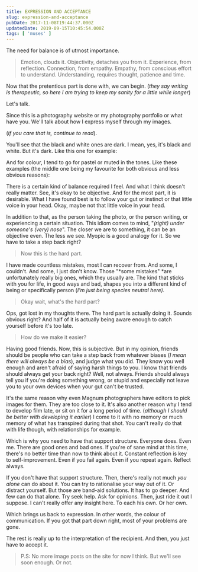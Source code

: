 ```yaml
---
title: EXPRESSION AND ACCEPTANCE
slug: expression-and-acceptance
pubDate: 2017-11-08T19:44:37.000Z
updatedDate: 2019-09-15T10:45:54.000Z
tags: [ 'muses' ]
---
```


The need for balance is of utmost importance.

> Emotion, clouds it. Objectivity, detaches you from it. Experience, from reflection. Connection, from empathy. Empathy, from conscious effort to understand. Understanding, requires thought, patience and time.

Now that the pretentious part is done with, we can begin. (*they say writing is therapeutic, so here I am trying to keep my sanity for a little while longer*)

Let's talk.

Since this is a photography website or my photography portfolio or what have you. We'll talk about how I express myself through my images.

(*if you care that is, continue to read*).

You'll see that the black and white ones are dark. I mean, yes, it's black and white. But it's dark. Like this one for example:

And for colour, I tend to go for pastel or muted in the tones. Like these examples (the middle one being my favourite for both obvious and less obvious reasons):

There is a certain kind of balance required I feel. And what I think doesn't really matter. See, it's okay to be objective. And for the most part, it is desirable. What I have found best is to follow your gut or instinct or that little voice in your head. Okay, maybe not that little voice in your head.

In addition to that, as the person taking the photo, or the person writing, or experiencing a certain situation. This idiom comes to mind, "*(right) under someone's (very) nose*". The closer we are to something, it can be an objective even. The less we see. Myopic is a good analogy for it. So we have to take a step back right?

> Now this is the hard part. 

I have made countless mistakes, most I can recover from. And some, I couldn't. And some, I just don't know. Those "*some mistakes" *are unfortunately really big ones, which they usually are. The kind that sticks with you for life, in good ways and bad, shapes you into a different kind of being or specifically person (*I'm just being species neutral here).*

> Okay wait, what's the hard part? 

Ops, got lost in my thoughts there. The hard part is actually doing it. Sounds obvious right? And half of it is actually being aware enough to catch yourself before it's too late. 

> How do we make it easier? 

Having good friends. Now, this is subjective. But in my opinion, friends should be people who can take a step back from whatever biases (*I mean there will always be a bias*), and judge what you did. They know you well enough and aren't afraid of saying harsh things to you. I know that friends should always get your back right? Well, not always. Friends should always tell you if you're doing something wrong, or stupid and especially not leave you to your own devices when your gut can't be trusted.

It's the same reason why even Magnum photographers have editors to pick images for them. They are too close to it. It's also another reason why I tend to develop film late, or sit on it for a long period of time. (*although I should be better with developing it earlier*) I come to it with no memory or much memory of what has transpired during that shot. You can't really do that with life though, with relationships for example.

Which is why you need to have that support structure. Everyone does. Even me. There are good ones and bad ones. If you're of sane mind at this time, there's no better time than now to think about it. Constant reflection is key to self-improvement. Even if you fail again. Even if you repeat again. Reflect always.

If you don't have that support structure. Then, there's really not much *you alone* can do about it. You can try to rationalise your way out of it. Or distract yourself. But those are band-aid solutions. It has to go deeper. And few can do that alone. Try seek help. Ask for opinions. Then, just ride it out I suppose. I can't really offer any insight here. To each his own. Or her own.

Which brings us back to expression. In other words, the colour of communication. If you got that part down right, most of your problems are gone. 

The rest is really up to the interpretation of the recipient. And then, you just have to accept it. 

> P.S: No more image posts on the site for now I think. But we'll see soon enough. Or not.
